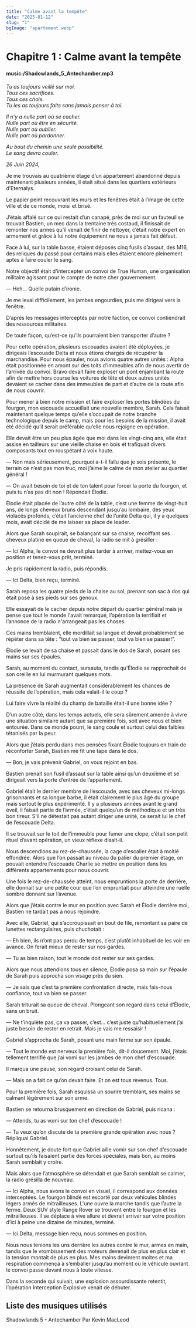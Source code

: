 ```yaml
---
title: "Calme avant la tempête"
date: "2025-01-12"
slug: "1"
bgImage: "apartement.webp"
---
```


# Chapitre 1 : Calme avant la tempête

#### music:/Shadowlands_5_Antechamber.mp3

*Tu as toujours veillé sur moi.*     
*Tous ces sacrifices.*     
*Tous ces choix.*     
*Tu les as toujours faits sans jamais penser à toi.*     

*Il n’y a nulle part où se cacher.*       
*Nulle part où être en sécurité.*        
*Nulle part où oublier.*        
*Nulle part où pardonner.*     

*Au bout du chemin une seule possibilité.*     
*Le sang devra couler.*


*26 Juin 2024,*

Je me trouvais au quatrième étage d’un appartement abandonné depuis maintenant plusieurs années, il était situé dans les quartiers extérieurs d’Eternalys.

Le papier peint recouvrant les murs et les fenêtres était à l’image de cette ville et de ce monde, moisi et brisé. 

 J’étais affalé sur ce qui restait d’un canapé, près de moi sur un fauteuil se trouvait Bastien, un mec dans la trentaine très costaud, il finissait de remonter nos armes qu’il venait de finir de nettoyer, c’était notre expert en armement et grâce à lui notre équipement ne nous a jamais fait défaut. 

Face à lui, sur la table basse, étaient déposés cinq fusils d’assaut, des M16, des reliques du passé pour certains mais elles étaient encore pleinement aptes à faire couler le sang.

Notre objectif était d’intercepter un convoi de True Human, une organisation militaire agissant pour le compte de notre cher gouvernement.

— Heh... Quelle putain d’ironie.

Je me levai difficilement, les jambes engourdies, puis me dirigeai vers la fenêtre.

D’après les messages interceptés par notre faction, ce convoi contiendrait des ressources militaires. 

De toute façon, qu’est-ce qu’ils pourraient bien transporter d’autre ?

Pour cette opération, plusieurs escouades avaient été déployées, je dirigeais l’escouade Delta et nous étions chargés de récupérer la marchandise. Pour nous épauler, nous avions quatre autres unités : Alpha était positionnée en amont sur des toits d’immeubles afin de nous avertir de l’arrivée du convoi. Bravo devait faire exploser un pont enjambant la route afin de mettre hors course les voitures de tête et deux autres unités devaient se cacher dans des immeubles de part et d’autre de la route afin de nous couvrir.

Pour mener à bien notre mission et faire exploser les portes blindées du fourgon, mon escouade accueillait une nouvelle membre, Sarah. Cela faisait maintenant quelque temps qu’elle s’occupait de notre branche technologique depuis le camp, mais pour les besoins de la mission, il avait été décidé qu’il serait préférable qu’elle nous rejoigne en opération.

Elle devait être un peu plus âgée que moi dans les vingt-cinq ans, elle était assise en tailleurs sur une vieille chaise en bois et trafiquait divers composants tout en rouspétant à voix haute.

— Non mais sérieusement, pourquoi a-t-il fallu que je sois présente, le terrain ce n’est pas mon truc, moi j’aime le calme de mon atelier au quartier général !

— On avait besoin de toi et de ton talent pour forcer la porte du fourgon, et puis tu n’as pas dit non ! Répondait Élodie.

Élodie était placée de l’autre côté de la table, c’est une femme de vingt-huit ans, de longs cheveux bruns descendant jusqu’au lombaire, des yeux violacés profonds, c’était l’ancienne chef de l’unité Delta qui, il y a quelques mois, avait décidé de me laisser sa place de leader.

Alors que Sarah soupirait, se balançant sur sa chaise, recoiffant ses cheveux platine en queue de cheval, la radio se mit à grésiller :

— Ici Alpha, le convoi ne devrait plus tarder à arriver, mettez-vous en position et tenez-vous prêt, terminé.

Je pris rapidement la radio, puis répondis.

— Ici Delta, bien reçu, terminé.

Sarah reposa les quatre pieds de la chaise au sol, prenant son sac à dos qui était posé à ses pieds sur ses genoux.

Elle essayait de le cacher depuis notre départ du quartier général mais je pense que tout le monde l'avait remarqué, l’opération la terrifiait et l’annonce de la radio n'arrangeait pas les choses.

Ces mains tremblaient, elle mordillait sa langue et devait probablement se répéter dans sa tête : "tout va bien se passer, tout va bien se passer!”.

Élodie se levait de sa chaise et passait dans le dos de Sarah, posant ses mains sur ses épaules.

Sarah, au moment du contact, sursauta, tandis qu’Élodie se rapprochait de son oreille en lui murmurant quelques mots.

La présence de Sarah augmentait considérablement les chances de réussite de l’opération, mais cela valait-il le coup ?

Lui faire vivre la réalité du champ de bataille était-il une bonne idée ?

D’un autre côté, dans les temps actuels, elle sera sûrement amenée à vivre une situation similaire autant que sa première fois, soit avec nous et bien entourée. Dans ce monde pourri, le sang coule et surtout celui des faibles tétanisés par la peur.

Alors que j’étais perdu dans mes pensées fixant Élodie toujours en train de réconforter Sarah, Bastien me fit une tape dans le dos.

— Bon, je vais prévenir Gabriel, on vous rejoint en bas.

Bastien prenait son fusil d’assaut sur la table ainsi qu’un deuxième et se dirigeait vers la porte d’entrée de l’appartement.

Gabriel était le dernier membre de l’escouade, avec ses cheveux mi-longs grisonnants et sa longue barbe, il était clairement le plus âgé du groupe mais surtout le plus expérimenté. Il y a plusieurs années avant le grand éveil, il faisait partie de l’armée, c’était quelqu’un de méthodique et un très bon tireur. S'il ne détestait pas autant diriger une unité, ce serait lui le chef de l’escouade Delta.

Il se trouvait sur le toit de l’immeuble pour fumer une clope, c’était son petit rituel d’avant opération, un vieux réflexe disait-il.

Nous descendions au rez-de-chaussée, la cage d’escalier était à moitié effondrée. Alors que l’on passait au niveau du palier du premier étage, on pouvait entendre l’escouade Charlie se mettre en position dans les différents appartements pour nous couvrir.

Une fois le rez-de-chaussée atteint, nous empruntions la porte de derrière, elle donnait sur une petite cour que l’on empruntait pour atteindre une ruelle sombre donnant sur l’avenue.

Alors que j’étais contre le mur en position avec Sarah et Élodie derrière moi, Bastien ne tardait pas à nous rejoindre.

Avec elle, Gabriel, qui s’accroupissait en bout de file, remontant sa paire de lunettes rectangulaires, puis chuchotait :

— Eh bien, ils n’ont pas perdu de temps, c’est plutôt inhabituel de les voir en avance. On ferait mieux de rester sur nos gardes.

— Tu as bien raison, tout le monde doit rester sur ses gardes.

Alors que nous attendions tous en silence, Élodie posa sa main sur l’épaule de Sarah puis approcha son visage près du sien.

— Je sais que c’est ta première confrontation directe, mais fais-nous confiance, tout va bien se passer.

Sarah triturait sa queue de cheval. Plongeant son regard dans celui d’Élodie, sans un bruit.

— Ne t’inquiète pas, ça va passer, c’est… c’est juste qu’habituellement j’ai juste besoin de rester en retrait. Mais je vais me ressaisir !

Gabriel s’approcha de Sarah, posant une main ferme sur son épaule.

— Tout le monde est nerveux la première fois, dit-il doucement. Moi, j’étais tellement terrifié que j’ai vomi sur les jambes de mon chef d’escouade.

Il marqua une pause, son regard croisant celui de Sarah.

— Mais on a fait ce qu’on devait faire. Et on est tous revenus. Tous.

Pour la première fois, Sarah esquissa un sourire tremblant, ses mains se calmant légèrement sur son arme.

Bastien se retourna brusquement en direction de Gabriel, puis ricana :

— Attends, tu as vomi sur ton chef d’escouade !

— Tu veux qu’on discute de ta première grande opération avec nous ? Répliquai Gabriel.

Honnêtement, je doute fort que Gabriel aille vomir sur son chef d’escouade surtout qu’ils faisaient partie des forces spéciales, mais bon, au moins Sarah semblait y croire.

Mais alors que l’atmosphère se détendait et que Sarah semblait se calmer, la radio grésilla de nouveau.
 
— Ici Alpha, nous avons le convoi en visuel, il correspond aux données interceptées. Le fourgon blindé est escorté par deux véhicules blindés légers armés de mitrailleuses. L'une ouvre la marche tandis que l’autre la ferme. Deux SUV style Range Rover se trouvent entre le fourgon et les mitrailleuses. Il se déplace à vive allure et devrait arriver sur votre position d’ici à peine une dizaine de minutes, terminé.

— Ici Delta, message bien reçu, nous sommes en position.

Nous nous tenions les uns derrière les autres contre le mur, armes en main, tandis que le vrombissement des moteurs devenait de plus en plus clair et la tension montait de plus en plus. Mes mains devinrent moites et ma respiration commença à s’emballer jusqu’au moment où le véhicule ouvrant le convoi passe devant nous à toute vitesse.

Dans la seconde qui suivait, une explosion assourdissante retentit, l’opération Interception Explosive venait de débuter.


## Liste des musiques utilisés

Shadowlands 5 - Antechamber Par Kevin MacLeod
